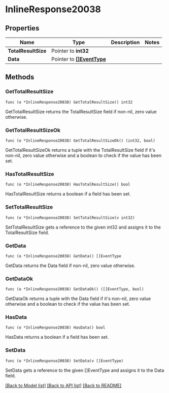 # InlineResponse20038

## Properties

Name | Type | Description | Notes
------------ | ------------- | ------------- | -------------
**TotalResultSize** | Pointer to **int32** |  | 
**Data** | Pointer to [**[]EventType**](EventType.md) |  | 

## Methods

### GetTotalResultSize

`func (o *InlineResponse20038) GetTotalResultSize() int32`

GetTotalResultSize returns the TotalResultSize field if non-nil, zero value otherwise.

### GetTotalResultSizeOk

`func (o *InlineResponse20038) GetTotalResultSizeOk() (int32, bool)`

GetTotalResultSizeOk returns a tuple with the TotalResultSize field if it's non-nil, zero value otherwise
and a boolean to check if the value has been set.

### HasTotalResultSize

`func (o *InlineResponse20038) HasTotalResultSize() bool`

HasTotalResultSize returns a boolean if a field has been set.

### SetTotalResultSize

`func (o *InlineResponse20038) SetTotalResultSize(v int32)`

SetTotalResultSize gets a reference to the given int32 and assigns it to the TotalResultSize field.

### GetData

`func (o *InlineResponse20038) GetData() []EventType`

GetData returns the Data field if non-nil, zero value otherwise.

### GetDataOk

`func (o *InlineResponse20038) GetDataOk() ([]EventType, bool)`

GetDataOk returns a tuple with the Data field if it's non-nil, zero value otherwise
and a boolean to check if the value has been set.

### HasData

`func (o *InlineResponse20038) HasData() bool`

HasData returns a boolean if a field has been set.

### SetData

`func (o *InlineResponse20038) SetData(v []EventType)`

SetData gets a reference to the given []EventType and assigns it to the Data field.


[[Back to Model list]](../README.md#documentation-for-models) [[Back to API list]](../README.md#documentation-for-api-endpoints) [[Back to README]](../README.md)


